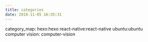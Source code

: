 ```yaml
---
title: categories
date: 2018-11-05 16:35:31
---
```

category_map:
        hexo:hexo
        react-native:react-native
        ubuntu:ubuntu
        computer vision: computer-vision